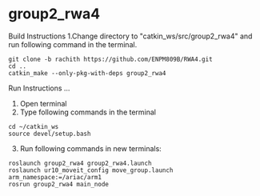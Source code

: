 # group2_rwa4
Build Instructions
1.Change directory to "catkin_ws/src/group2_rwa4" and run following command in the terminal.

```
git clone -b rachith https://github.com/ENPM809B/RWA4.git
cd ..
catkin_make --only-pkg-with-deps group2_rwa4
```

Run Instructions
...
1. Open terminal
2. Type following commands in the terminal
 ```
cd ~/catkin_ws
source devel/setup.bash
 ```

3. Run following commands in new terminals:
 ```
roslaunch group2_rwa4 group2_rwa4.launch
roslaunch ur10_moveit_config move_group.launch arm_namespace:=/ariac/arm1
rosrun group2_rwa4 main_node
```

